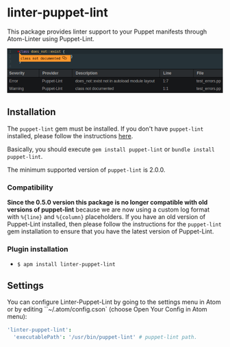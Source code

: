 # linter-puppet-lint

This package provides linter support to your Puppet manifests through Atom-Linter
using Puppet-Lint.

![Preview](https://raw.githubusercontent.com/AtomLinter/linter-puppet-lint/master/linter_puppet_lint.png)

## Installation

The `puppet-lint` gem must be installed. If you don't have `puppet-lint`
installed, please follow the instructions [here](http://puppet-lint.com/).

Basically, you should execute `gem install puppet-lint` or `bundle install puppet-lint`.

The minimum supported version of `puppet-lint` is 2.0.0.

### Compatibility

__Since the 0.5.0 version this package is no longer compatible with old versions of puppet-lint__ because we are now using a custom log format with `%{line}` and `%{column}` placeholders. If you have an old version of Puppet-Lint installed, then please follow the instructions for the `puppet-lint` gem installation to ensure that you have the latest version of Puppet-Lint.

### Plugin installation

*   `$ apm install linter-puppet-lint`

## Settings

You can configure Linter-Puppet-Lint by going to the settings menu in Atom or
by editing ``~/.atom/config.cson` (choose Open Your Config in Atom menu):

```coffeescript
'linter-puppet-lint':
  'executablePath': '/usr/bin/puppet-lint' # puppet-lint path.
```
